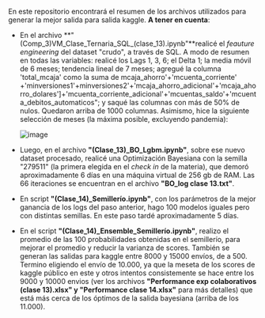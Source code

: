 En este repositorio encontrará el resumen de los archivos utilizados para generar la mejor salida para salida kaggle. **A tener en cuenta**:

- En el archivo **"(Comp_3)VM_Clase_Ternaria_SQL_(clase_13).ipynb"**realicé el _feauture engineering_ del dataset "crudo", a través de SQL. A modo de resumen en todas las variables: realicé los Lags 1, 3, 6; el Delta 1; la media móvil de 6 meses; tendencia lineal de 7 meses; agregué la columna 'total_mcaja' como la suma de mcaja_ahorro'+'mcuenta_corriente' +'minversiones1'+minversiones2'+'mcaja_ahorro_adicional'+'mcaja_ahorro_dolares']+'mcuenta_corriente_adicional'+'mcuentas_saldo'+'mcuenta_debitos_automaticos"; y saqué las columnas con más de 50% de nulos. Quedaron arriba de 1000 columnas. Asimismo, hice la siguiente selección de meses (la máxima posible, excluyendo pandemia):

  ![image](https://github.com/germanpestchanker/dmeyf2023/assets/142175027/2fcbc0da-5b80-4737-91ce-a3de1d48961e)

- Luego, en el archivo **"(Clase_13)_BO_Lgbm.ipynb"**, sobre ese nuevo dataset procesado, realicé una Optimización Bayesiana con la semilla "279511" (la primera elegida en el _check in_ de la materia), que demoró aproximadamente 6 días en una máquina virtual de 256 gb de RAM. Las 66 iteraciones se encuentran en el archivo **"BO_log clase 13.txt"**.

- En script **"(Clase_14)_Semillerío.ipynb"**, con los parámetros de la mejor ganancia de los logs del paso anterior, hago 100 modelos iguales pero con distintas semillas. En este paso tardé aproximadamente 5 días.

- En el script **"(Clase_14)_Ensemble_Semillerío.ipynb"**, realizo el promedio de las 100 probabilidades obtenidas en el semillerío, para mejorar el promedio y reducir la varianza de scores. También se generan las salidas para kaggle entre 8000 y 15000 envíos, de a 500. Termino eligiendo el envío de 10.000, ya que la meseta de los scores de kaggle público en este y otros intentos consistemente se hace entre los 9000 y 10000 envios (ver los archivos **"Performance exp colaborativos (clase 13).xlsx" y "Performance clase 14.xlsx"** para más detalles) que está más cerca de los óptimos de la salida bayesiana (arriba de los 11.000).
